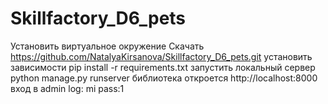 # Skillfactory_D6_pets
Установить виртуальное окружение
Скачать https://github.com/NatalyaKirsanova/Skillfactory_D6_pets.git
установить зависимости pip install -r requirements.txt
запустить локальный сервер python manage.py runserver
библиотека откроется http://localhost:8000
вход в admin log: mi pass:1
